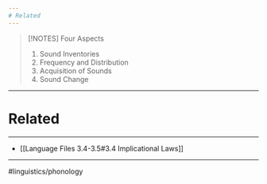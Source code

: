 ```yaml
---
# Related
---
```



> [!NOTES] Four Aspects
> 1. Sound Inventories
> 2. Frequency and Distribution
> 3. Acquisition of Sounds
> 4. Sound Change





---
# Related
---
- [[Language Files 3.4-3.5#3.4 Implicational Laws]]
---

#linguistics/phonology 